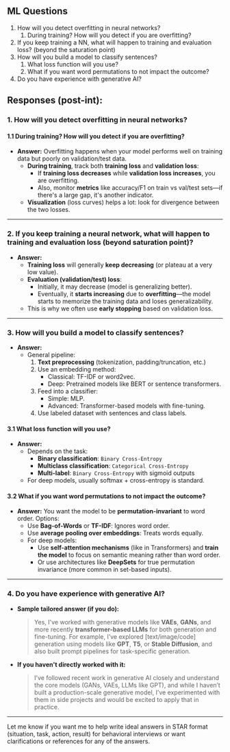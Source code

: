 ## ML Questions
1. How will you detect overfitting in neural networks?
    1. During training? How will you detect if you are overfitting?
2. If you keep training a NN, what will happen to training and evaluation loss? (beyond the saturation point)
3. How will you build a model to classify sentences?
    1. What loss function will you use?
    2. What if you want word permutations to not impact the outcome?
4. Do you have experience with generative AI?



## Responses (post-int):

### **1. How will you detect overfitting in neural networks?**
#### **1.1 During training? How will you detect if you are overfitting?**
- **Answer:**
  Overfitting happens when your model performs well on training data but poorly on validation/test data.
  - **During training**, track both **training loss** and **validation loss**:
    - If **training loss decreases** while **validation loss increases**, you are overfitting.
    - Also, monitor **metrics** like accuracy/F1 on train vs val/test sets—if there's a large gap, it's another indicator.
  - **Visualization** (loss curves) helps a lot: look for divergence between the two losses.

---

### **2. If you keep training a neural network, what will happen to training and evaluation loss (beyond saturation point)?**
- **Answer:**
  - **Training loss** will generally **keep decreasing** (or plateau at a very low value).
  - **Evaluation (validation/test) loss**:
    - Initially, it may decrease (model is generalizing better).
    - Eventually, it **starts increasing** due to **overfitting**—the model starts to memorize the training data and loses generalizability.
  - This is why we often use **early stopping** based on validation loss.

---

### **3. How will you build a model to classify sentences?**
- **Answer:**
  - General pipeline:
    1. **Text preprocessing** (tokenization, padding/truncation, etc.)
    2. Use an embedding method:
       - Classical: TF-IDF or word2vec.
       - Deep: Pretrained models like BERT or sentence transformers.
    3. Feed into a classifier:
       - Simple: MLP.
       - Advanced: Transformer-based models with fine-tuning.
    4. Use labeled dataset with sentences and class labels.

#### **3.1 What loss function will you use?**
- **Answer:**
  - Depends on the task:
    - **Binary classification**: `Binary Cross-Entropy`
    - **Multiclass classification**: `Categorical Cross-Entropy`
    - **Multi-label**: `Binary Cross-Entropy` with sigmoid outputs
  - For deep models, usually softmax + cross-entropy is standard.

#### **3.2 What if you want word permutations to not impact the outcome?**
- **Answer:**
  You want the model to be **permutation-invariant** to word order. Options:
  - Use **Bag-of-Words** or **TF-IDF**: Ignores word order.
  - Use **average pooling over embeddings**: Treats words equally.
  - For deep models:
    - Use **self-attention mechanisms** (like in Transformers) and **train the model** to focus on semantic meaning rather than word order.
    - Or use architectures like **DeepSets** for true permutation invariance (more common in set-based inputs).

---

### **4. Do you have experience with generative AI?**
- **Sample tailored answer (if you do):**
  > Yes, I've worked with generative models like **VAEs**, **GANs**, and more recently **transformer-based LLMs** for both generation and fine-tuning. For example, I’ve explored [text/image/code] generation using models like **GPT**, **T5**, or **Stable Diffusion**, and also built prompt pipelines for task-specific generation.
  
- **If you haven't directly worked with it:**
  > I’ve followed recent work in generative AI closely and understand the core models (GANs, VAEs, LLMs like GPT), and while I haven’t built a production-scale generative model, I’ve experimented with them in side projects and would be excited to apply that in practice.

---

Let me know if you want me to help write ideal answers in STAR format (situation, task, action, result) for behavioral interviews or want clarifications or references for any of the answers.